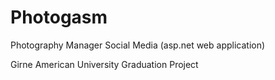 # Photogasm
Photography Manager Social Media (asp.net web application)

Girne American University Graduation Project
